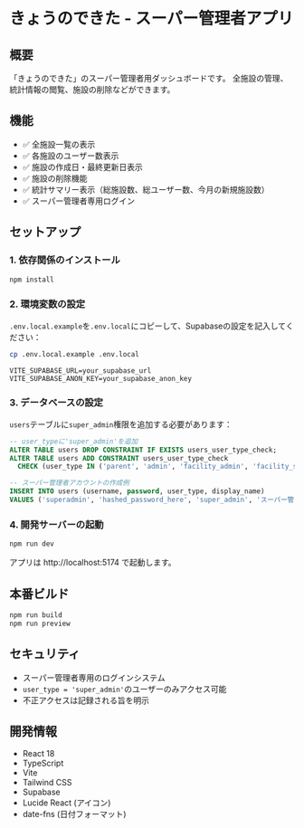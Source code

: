 # きょうのできた - スーパー管理者アプリ

## 概要

「きょうのできた」のスーパー管理者用ダッシュボードです。
全施設の管理、統計情報の閲覧、施設の削除などができます。

## 機能

- ✅ 全施設一覧の表示
- ✅ 各施設のユーザー数表示
- ✅ 施設の作成日・最終更新日表示
- ✅ 施設の削除機能
- ✅ 統計サマリー表示（総施設数、総ユーザー数、今月の新規施設数）
- ✅ スーパー管理者専用ログイン

## セットアップ

### 1. 依存関係のインストール

```bash
npm install
```

### 2. 環境変数の設定

`.env.local.example`を`.env.local`にコピーして、Supabaseの設定を記入してください：

```bash
cp .env.local.example .env.local
```

```env
VITE_SUPABASE_URL=your_supabase_url
VITE_SUPABASE_ANON_KEY=your_supabase_anon_key
```

### 3. データベースの設定

`users`テーブルに`super_admin`権限を追加する必要があります：

```sql
-- user_typeに'super_admin'を追加
ALTER TABLE users DROP CONSTRAINT IF EXISTS users_user_type_check;
ALTER TABLE users ADD CONSTRAINT users_user_type_check 
  CHECK (user_type IN ('parent', 'admin', 'facility_admin', 'facility_staff', 'super_admin'));

-- スーパー管理者アカウントの作成例
INSERT INTO users (username, password, user_type, display_name)
VALUES ('superadmin', 'hashed_password_here', 'super_admin', 'スーパー管理者');
```

### 4. 開発サーバーの起動

```bash
npm run dev
```

アプリは http://localhost:5174 で起動します。

## 本番ビルド

```bash
npm run build
npm run preview
```

## セキュリティ

- スーパー管理者専用のログインシステム
- `user_type = 'super_admin'`のユーザーのみアクセス可能
- 不正アクセスは記録される旨を明示

## 開発情報

- React 18
- TypeScript
- Vite
- Tailwind CSS
- Supabase
- Lucide React (アイコン)
- date-fns (日付フォーマット)






